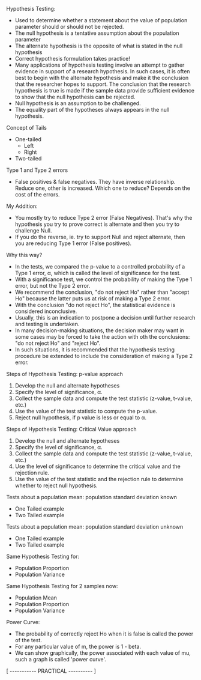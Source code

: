 Hypothesis Testing:
* Used to determine whether a statement about the value of population parameter should or should not be rejected. 
* The null hypothesis is a tentative assumption about the population parameter
* The alternate hypothesis is the opposite of what is stated in the null hypothesis
* Correct hypothesis formulation takes practice!
* Many applications of hypothesis testing involve an attempt to gather evidence in support of a research hypothesis. In such cases, it is often best to begin with the alternate hypothesis and make it the conclusion that the researcher hopes to support. The conclusion that the research hypothesis is true is made if the sample data provide sufficient evidence to show that the null hypothesis can be rejected. 
* Null hypothesis is an assumption to be challenged. 
* The equality part of the hypotheses always appears in the null hypothesis. 

Concept of Tails
* One-tailed
    - Left
    - Right
* Two-tailed

Type 1 and Type 2 errors
* False positives & false negatives. They have inverse relationship. Reduce one, other is increased. Which one to reduce? Depends on the cost of the errors. 

My Addition:
* You mostly try to reduce Type 2 error (False Negatives). That's why the hypothesis you try to prove correct is alternate and then you try to challenge Null.
* If you do the reverse, ie. try to support Null and reject alternate, then you are reducing Type 1 error (False positives). 

Why this way?
* In the tests, we compared the p-value to a controlled probability of a Type 1 error, α, which is called the level of significance for the test. 
* With a significance test, we control the probability of making the Type 1 error, but not the Type 2 error. 
* We recommend the conclusion, "do not reject Ho" rather than "accept Ho" because the latter puts us at risk of making a Type 2 error. 
* With the conclusion "do not reject Ho", the statistical evidence is considered inconclusive. 
* Usually, this is an indication to postpone a decision until further research and testing is undertaken. 
* In many decision-making situations, the decision maker may want in some cases may be forced to take the action with oth the conclusions: "do not reject Ho" and "reject Ho". 
* In such situations, it is recommended that the hypothesis testing procedure be extended to include the consideration of making a Type 2 error. 

Steps of Hypothesis Testing: p-value approach
1. Develop the null and alternate hypotheses
2. Specify the level of significance, α.
3. Collect the sample data and compute the test statistic (z-value, t-value, etc.)
4. Use the value of the test statistic to compute the p-value. 
5. Reject null hypothesis, if p value is less or equal to α.

Steps of Hypothesis Testing: Critical Value approach
1. Develop the null and alternate hypotheses
2. Specify the level of significance, α.
3. Collect the sample data and compute the test statistic (z-value, t-value, etc.)
4. Use the level of significance to determine the critical value and the rejection rule.
5. Use the value of the test statistic and the rejection rule to determine whether to reject null hypothesis. 

Tests about a population mean: population standard deviation known
* One Tailed example
* Two Tailed example

Tests about a population mean: population standard deviation unknown
* One Tailed example
* Two Tailed example

Same Hypothesis Testing for:
* Population Proportion
* Population Variance

Same Hypothesis Testing for 2 samples now:
* Population Mean
* Population Proportion
* Population Variance

Power Curve:
* The probability of correctly reject Ho when it is false is called the power of the test. 
* For any particular value of m, the power is 1 - beta. 
* We can show graphically, the power associated with each value of mu, such a graph is called 'power curve'. 

[ ----------- PRACTICAL ---------- ]